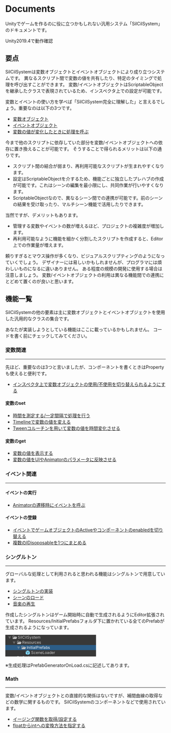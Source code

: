 # Documents

Unityでゲームを作るのに役に立つかもしれない汎用システム「SilCilSystem」のドキュメントです。

Unity2019.4で動作確認

## 要点

SilCilSystemは変数オブジェクトとイベントオブジェクトにより成り立つシステムです。
異なるスクリプト間で変数の値を共有したり、特定のタイミングで処理を呼び出すことができます。
変数/イベントオブジェクトはScriptableObjectを継承したクラスで表現されているため、インスペクタ上での設定が可能です。

変数とイベントの使い方を学べば「SilCilSystem完全に理解した」と言えるでしょう。重要なのは以下の3つです。

- [変数オブジェクト][page:Variable]
- [イベントオブジェクト][page:GameEvent]
- [変数の値が変化したときに処理を呼ぶ][page:OnValueChanged]

今まで他のスクリプトに依存していた部分を変数/イベントオブジェクトへの依存に置き換えることが可能です。
そうすることで得られるメリットは以下の通りです。

- スクリプト間の結合が弱まり、再利用可能なスクリプトが生まれやすくなります。
- 設定はScriptableObjectを介するため、機能ごとに独立したプレハブの作成が可能です。これはシーンの編集を最小限にし、共同作業が行いやすくなります。
- ScriptableObjectなので、異なるシーン間での連携が可能です。前のシーンの結果を受け取ったり、マルチシーン機能で活用したりできます。

当然ですが、デメリットもあります。

- 管理する変数やイベントの数が増えるほど、プロジェクトの複雑度が増加します。
- 再利用可能なように機能を細かく分割したスクリプトを作成すると、Editor上での作業量が増えます。

頼りすぎるとマウス操作が多くなり、ビジュアルスクリプティングのようになっていくでしょう。
デザイナーには易しいかもしれませんが、プログラマには煩わしいものになるに違いありません。
ある程度の規模の開発に使用する場合は注意しましょう。
変数/イベントオブジェクトの利用は異なる機能間での連携にとどめて置くのが良いと思います。

## 機能一覧

SilCilSystemの他の要素は主に変数オブジェクトとイベントオブジェクトを使用した汎用的なクラスの集合です。

あなたが実装しようとしている機能はここに載っているかもしれません。
コードを書く前にチェックしてみてください。

### 変数関連

---

先ほど、重要なのは3つと言いましたが、コンポーネントを書くときはPropertyも使えると便利です。

- [インスペクタ上で変数オブジェクトの使用/不使用を切り替えられるようにする][page:Property]

#### 変数のset

- [時間を測定する/一定間隔で処理を行う][page:Timer]
- [Timelineで変数の値を変える][page:ChangeValueInTimeline]
- [Tweenコルーチンを用いて変数の値を時間変化させる][page:TweenVariableCoroutine]

#### 変数のget

- [変数の値を表示する][page:DisplayVariables]
- [変数の値をUIやAnimatorのパラメータに反映させる][page:BindingVariable]

### イベント関連

---

#### イベントの実行

- [Animatorの遷移時にイベントを呼ぶ][page:PublishOnState]

#### イベントの登録

- [イベントでゲームオブジェクトのActiveやコンポーネントのenabledを切り替える][page:Activator]
- [複数のIDisoposableを1つにまとめる][page:CompositeDisposable]

### シングルトン

---

グローバルな処理として利用されると思われる機能はシングルトンで用意しています。

- [シングルトンの実装][page:SingletonMonoBehaviour]
- [シーンのロード][page:SceneLoader]
- [音楽の再生][page:AudioPlayer]

作成したシングルトンはゲーム開始時に自動で生成されるようにEditor拡張されています。
Resources/InitialPrefabsフォルダ下に置かれている全てのPrefabが生成されるようになっています。

![InitialPrefabs][fig:InitialPrefabs]

※生成処理はPrefabGeneratorOnLoad.csに記述してあります。

### Math

---

変数/イベントオブジェクトとの直接的な関係はないですが、補間曲線の取得などの数学に関するものです。
SilCilSystemのコンポーネントなどで使用されています。

- [イージング関数を取得/設定する][page:InterpolationCurve]
- [floatからintへの変換方法を指定する][page:FloatToInt]

<!--- 参照 --->
<!--- 要点 --->
[page:Variable]: Variables/Variable.md
[page:GameEvent]: Variables/GameEvent.md
[page:OnValueChanged]: Variables/OnValueChanged.md

[page:Property]: Variables/Properties/Property.md

<!--- 変数set --->
[page:Timer]: Components/Timers/Timer.md
[page:ChangeValueInTimeline]: Variables/Timeline/ChangeVariableInTimeline.md
[page:TweenVariableCoroutine]: Variables/Tween/TweenVariableCoroutine.md

<!--- 変数get --->
[page:DisplayVariables]: Components/Views/DisplayVariables.md
[page:BindingVariable]: Components/Views/BindingVariable.md

<!--- イベント実行 --->
[page:PublishOnState]: StateMachines/PublishOnState.md

<!--- イベント登録 --->
[page:Activator]: Components/Activators/Activator.md
[page:CompositeDisposable]: Variables/IDisposable/CompositeDisposable.md

<!--- シングルトン --->
[page:SingletonMonoBehaviour]: Singletons/SingletonMonoBehaviour.md
[page:SceneLoader]: Singletons/SceneLoader.md
[page:AudioPlayer]: Singletons/AudioPlayer.md

[fig:InitialPrefabs]: Figures/InitialPrefabs.png

<!--- Math --->
[page:InterpolationCurve]: Math/InterpolationCurve.md
[page:FloatToInt]: Math/FloatToInt.md
